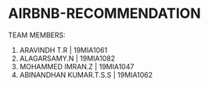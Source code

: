 # AIRBNB-RECOMMENDATION
TEAM MEMBERS:
1) ARAVINDH T.R | 19MIA1061
1) ALAGARSAMY.N | 19MIA1082
2) MOHAMMED IMRAN.Z | 19MIA1047
3) ABINANDHAN KUMAR.T.S.S | 19MIA1062
